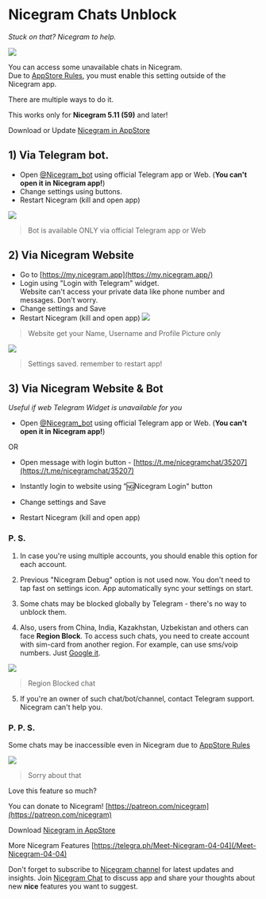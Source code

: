 # Nicegram Chats Unblock
_Stuck on that? Nicegram to help._

![](https://graph.org/file/da435e3224a811ef027e3.png)



You can access some unavailable chats in Nicegram.  
Due to [AppStore Rules](https://developer.apple.com/app-store/review/guidelines/#user-generated-content), you must enable this setting outside of the Nicegram app.  

There are multiple ways to do it.

This works only for **Nicegram 5.11 (59)** and later!

Download or Update [Nicegram in AppStore](https://itunes.apple.com/app/id1457369322)



## 1) Via Telegram bot.

*   Open [@Nicegram_bot](https://t.me/nicegram_bot) using official Telegram app or Web. (**You can't open it in Nicegram app!**)
*   Change settings using buttons.
*   Restart Nicegram (kill and open app)

![](https://graph.org/file/6d9bd5b7ac7032fe332d2.png)


> Bot is available ONLY via official Telegram app or Web

## 2) Via Nicegram Website

*   Go to [https://my.nicegram.app](https://my.nicegram.app/)
*   Login using "Login with Telegram" widget.  
    Website can't access your private data like phone number and messages. Don't worry.
*   Change settings and Save
*   Restart Nicegram (kill and open app)
![](https://graph.org/file/d9b045ab0ccea7b34d77a.png)


> Website get your Name, Username and Profile Picture only


![](https://graph.org/file/2b06327ddd85fcf389532.png)


> Settings saved. remember to restart app!


## 3) Via Nicegram Website & Bot

_Useful if web Telegram Widget is unavailable for you_

*   Open [@Nicegram_bot](https://t.me/nicegram_bot) using official Telegram app or Web. (**You can't open it in Nicegram app!**)

<aside>OR</aside>

*   Open message with login button - [https://t.me/nicegramchat/35207](https://t.me/nicegramchat/35207)

*   Instantly login to website using "🆖Nicegram Login" button
*   Change settings and Save
*   Restart Nicegram (kill and open app)

### P. S.

1) In case you're using multiple accounts, you should enable this option for each account.

2) Previous "Nicegram Debug" option is not used now. You don't need to tap fast on settings icon. App automatically sync your settings on start.

3) Some chats may be blocked globally by Telegram - there's no way to unblock them.

4) Also, users from China, India, Kazakhstan, Uzbekistan and others can face **Region Block**. To access such chats, you need to create account with sim-card from another region. For example, can use sms/voip numbers. Just [Google it](https://www.google.com/search?q=voip+number+for+telegram).

![](https://graph.org/file/b1931dc681ecd967f0300.png)

> Region Blocked chat 

5) If you're an owner of such chat/bot/channel, contact Telegram support. Nicegram can't help you.  

### P. P. S.

Some chats may be inaccessible even in Nicegram due to [AppStore Rules](https://developer.apple.com/app-store/review/guidelines/#user-generated-content)


![](https://graph.org/file/7796b20c4dc34c28221d4.png)

> Sorry about that

Love this feature so much?

You can donate to Nicegram! [https://patreon.com/nicegram](https://patreon.com/nicegram)

Download [Nicegram in AppStore](https://itunes.apple.com/app/id1457369322)

More Nicegram Features [https://telegra.ph/Meet-Nicegram-04-04](/Meet-Nicegram-04-04)

Don't forget to subscribe to [Nicegram channel](https://t.me/nicegramapp) for latest updates and insights. Join [Nicegram Chat](https://t.me/nicegramchat) to discuss app and share your thoughts about new **nice** features you want to suggest.

